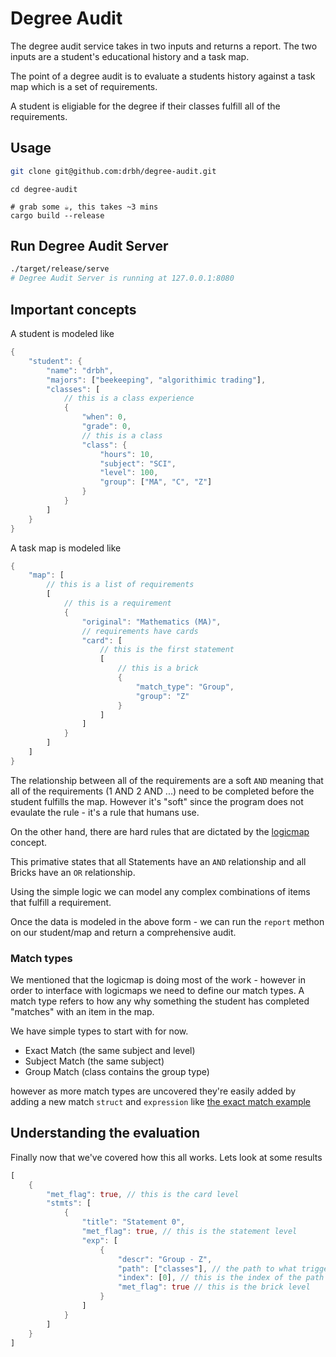 # Degree Audit

The degree audit service takes in two inputs and returns a report. The two inputs are a student's educational history and a task map.

The point of a degree audit is to evaluate a students history against a task map which is a set of requirements.

A student is eligiable for the degree if their classes fulfill all of the requirements.

## Usage

```bash
git clone git@github.com:drbh/degree-audit.git
```

```
cd degree-audit

# grab some ☕️, this takes ~3 mins
cargo build --release
```

## Run Degree Audit Server

```bash
./target/release/serve
# Degree Audit Server is running at 127.0.0.1:8080
```

## Important concepts

A student is modeled like

```rust
{
	"student": {
		"name": "drbh",
		"majors": ["beekeeping", "algorithimic trading"],
		"classes": [
			// this is a class experience
			{
				"when": 0,
				"grade": 0,
				// this is a class
				"class": {
					"hours": 10,
					"subject": "SCI",
					"level": 100,
					"group": ["MA", "C", "Z"]
				}
			}
		]
	}
}
```

A task map is modeled like

```rust
{
	"map": [
		// this is a list of requirements
		[
			// this is a requirement
			{
				"original": "Mathematics (MA)",
				// requirements have cards
				"card": [
					// this is the first statement
					[
						// this is a brick
						{
							"match_type": "Group",
							"group": "Z"
						}
					]
				]
			}
		]
	]
}
```

The relationship between all of the requirements are a soft `AND` meaning that all of the requirements (1 AND 2 AND ...) need to be completed before the student fulfills the map. However it's "soft" since the program does not evaulate the rule - it's a rule that humans use.

On the other hand, there are hard rules that are dictated by the [logicmap](https://github.com/drbh/logicmap) concept.

This primative states that all Statements have an `AND` relationship and all Bricks have an `OR` relationship.

Using the simple logic we can model any complex combinations of items that fulfill a requirement.

Once the data is modeled in the above form - we can run the `report` methon on our student/map and return a comprehensive audit.

### Match types

We mentioned that the logicmap is doing most of the work - however in order to interface with logicmaps we need to define our match types. A match type refers to how any why something the student has completed "matches" with an item in the map.

We have simple types to start with for now.

- Exact Match (the same subject and level)
- Subject Match (the same subject)
- Group Match (class contains the group type)

however as more match types are uncovered they're easily added by adding a new match `struct` and `expression` like [the exact match example](src/exact.rs)

## Understanding the evaluation

Finally now that we've covered how this all works. Lets look at some results

```rust
[
	{
		"met_flag": true, // this is the card level
		"stmts": [
			{
				"title": "Statement 0",
				"met_flag": true, // this is the statement level
				"exp": [
					{
						"descr": "Group - Z",
						"path": ["classes"], // the path to what trigged this brick
						"index": [0], // this is the index of the path
						"met_flag": true // this is the brick level
					}
				]
			}
		]
	}
]
```
